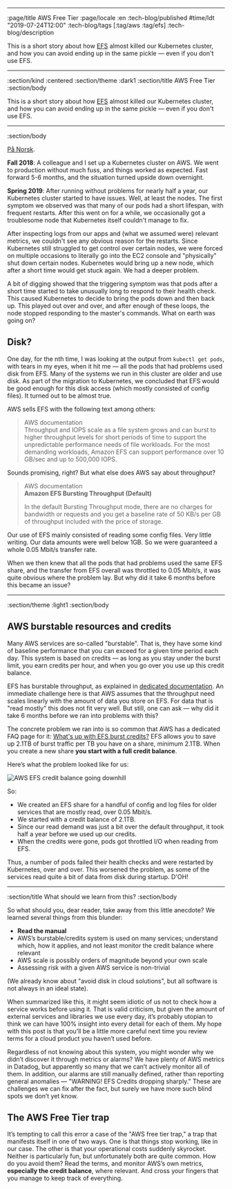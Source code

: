 --------------------------------------------------------------------------------
:page/title AWS Free Tier
:page/locale :en
:tech-blog/published #time/ldt "2019-07-24T12:00"
:tech-blog/tags [:tag/aws :tag/efs]
:tech-blog/description

This is a short story about how [EFS](https://aws.amazon.com/efs/) almost
killed our Kubernetes cluster, and how you can avoid ending up in the same
pickle — even if you don't use EFS.

--------------------------------------------------------------------------------
:section/kind :centered
:section/theme :dark1
:section/title AWS Free Tier
:section/body

This is a short story about how [EFS](https://aws.amazon.com/efs/) almost
killed our Kubernetes cluster, and how you can avoid ending up in the same
pickle — even if you don't use EFS.

--------------------------------------------------------------------------------
:section/body

[På Norsk](https://www.kodemaker.no/blogg/2019-07-aws-free-tier/).

**Fall 2018**: A colleague and I set up a Kubernetes cluster on AWS. We went
to production without much fuss, and things worked as expected. Fast forward
5-6 months, and the situation turned upside down overnight.

**Spring 2019**: After running without problems for nearly half a year, our
Kubernetes cluster started to have issues. Well, at least the nodes. The first
symptom we observed was that many of our pods had a short lifespan, with
frequent restarts. After this went on for a while, we occasionally got a
troublesome node that Kubernetes itself couldn't manage to fix.

After inspecting logs from our apps and (what we assumed were) relevant
metrics, we couldn't see any obvious reason for the restarts. Since Kubernetes
still struggled to get control over certain nodes, we were forced on multiple
occasions to literally go into the EC2 console and "physically" shut down
certain nodes. Kubernetes would bring up a new node, which after a short time
would get stuck again. We had a deeper problem.

A bit of digging showed that the triggering symptom was that pods after a short
time started to take unusually long to respond to their health check. This
caused Kubernetes to decide to bring the pods down and then back up. This
played out over and over, and after enough of these loops, the node stopped
responding to the master's commands. What on earth was going on?

## Disk?

One day, for the nth time, I was looking at the output from `kubectl get pods`,
with tears in my eyes, when it hit me — all the pods that had problems used disk
from EFS. Many of the systems we run in this cluster are older and use disk.
As part of the migration to Kubernetes, we concluded that EFS would be good
enough for this disk access (which mostly consisted of config files). It
turned out to be almost true.

AWS sells EFS with the following text among others:

<blockquote class="bq text-content">
  <div class="bq-source">AWS documentation</div>
  <div class="bq-quote">
Throughput and IOPS scale as a file system grows and can burst to higher
throughput levels for short periods of time to support the unpredictable
performance needs of file workloads. For the most demanding workloads, Amazon
EFS can support performance over 10 GB/sec and up to 500,000 IOPS.
  </div>
</blockquote>

Sounds promising, right? But what else does AWS say about throughput?

<blockquote class="bq text-content">
  <div class="bq-source">AWS documentation</div>
  <div class="bq-quote">
<strong>Amazon EFS Bursting Throughput (Default)</strong>

In the default Bursting Throughput mode, there are no charges for bandwidth or
requests and you get a baseline rate of 50 KB/s per GB of throughput included
with the price of storage.
  </div>
</blockquote>

Our use of EFS mainly consisted of reading some config files. Very little
writing. Our data amounts were well below 1GB. So we were guaranteed a whole
0.05 Mbit/s transfer rate.

When we then knew that all the pods that had problems used the same EFS share,
and the transfer from EFS overall was throttled to 0.05 Mbit/s, it was quite
obvious where the problem lay. But why did it take 6 months before this became
an issue?

--------------------------------------------------------------------------------
:section/theme :light1
:section/body

## AWS burstable resources and credits

Many AWS services are so-called "burstable". That is, they have some kind of
baseline performance that you can exceed for a given time period each day. This
system is based on credits — as long as you stay under the burst limit, you
earn credits per hour, and when you go over you use up this credit balance.

EFS has burstable throughput, as explained in [dedicated
documentation](https://docs.aws.amazon.com/efs/latest/ug/performance.html#throughput-modes).
An immediate challenge here is that AWS assumes that the throughput need scales
linearly with the amount of data you store on EFS. For data that is "read mostly"
this does not fit very well. But still, one can ask — why did it take 6 months
before we ran into problems with this?

The concrete problem we ran into is so common that AWS has a dedicated FAQ page
for it: [What's up with EFS burst
credits?](https://aws.amazon.com/premiumsupport/knowledge-center/efs-burst-credits/)
EFS allows you to save up 2.1TB of burst traffic per TB you have on a share,
minimum 2.1TB. When you create a new share **you start with a full credit
balance**.

Here’s what the problem looked like for us:

![AWS EFS credit balance going downhill](/images/burst.png)

So:

- We created an EFS share for a handful of config and log files for older
  services that are mostly read, over 0.05 Mbit/s.
- We started with a credit balance of 2.1TB.
- Since our read demand was just a bit over the default throughput, it took half
  a year before we used up our credits.
- When the credits were gone, pods got throttled I/O when reading from EFS.

Thus, a number of pods failed their health checks and were restarted by
Kubernetes, over and over. This worsened the problem, as some of the services
read quite a bit of data from disk during startup. D'OH!

--------------------------------------------------------------------------------
:section/title What should we learn from this?
:section/body

So what should you, dear reader, take away from this little anecdote? We learned
several things from this blunder:

- **Read the manual**
- AWS’s burstable/credits system is used on many services; understand which,
  how it applies, and not least monitor the credit balance where relevant
- AWS scale is possibly orders of magnitude beyond your own scale
- Assessing risk with a given AWS service is non-trivial

(We already know about "avoid disk in cloud solutions", but all software is not
always in an ideal state).

When summarized like this, it might seem idiotic of us not to check how a
service works before using it. That is valid criticism, but given the amount
of external services and libraries we use every day, it’s probably utopian to
think we can have 100% insight into every detail for each of them. My hope
with this post is that you’ll be a little more careful next time you review
terms for a cloud product you haven’t used before.

Regardless of not knowing about this system, you might wonder why we didn’t
discover it through metrics or alarms? We have plenty of AWS metrics in Datadog,
but apparently so many that we can’t actively monitor all of them. In addition,
our alarms are still manually defined, rather than reporting general anomalies
— "WARNING! EFS Credits dropping sharply." These are challenges we can fix
after the fact, but surely we have more such blind spots we don’t yet know.

## The AWS Free Tier trap

It’s tempting to call this error a case of the "AWS free tier trap," a trap that
manifests itself in one of two ways. One is that things stop working, like in our
case. The other is that your operational costs suddenly skyrocket. Neither is
particularly fun, but unfortunately both are quite common. How do you avoid
them? Read the terms, and monitor AWS’s own metrics, **especially the credit
balance**, where relevant. And cross your fingers that you manage to keep track
of everything.
